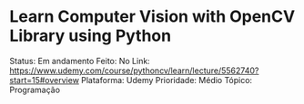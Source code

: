 # Learn Computer Vision with OpenCV Library using Python

Status: Em andamento
Feito: No
Link: https://www.udemy.com/course/pythoncv/learn/lecture/5562740?start=15#overview
Plataforma: Udemy
Prioridade: Médio
Tópico: Programação